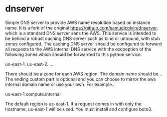 # dnserver

Simple DNS server to provide AWS name resolution based on instance name. It is a fork of the original https://github.com/samuelcolvin/dnserver, which is a standard DNS server sans the AWS. This service is intended to be behind a robust caching DNS server such as bind or unbound, with stub zones configured. The caching DNS server should be configured to forward all requests to the AWS internal DNS service with the excpeption of the following zones which should be forwarded to this python service.

us-east-1.<custom>
us-east-2.<custom>
...

There should be a zone for each AWS region. The domain name should be <region-name>.<custom>. The ending custom part is optional and you can choose to mirror the aws internal domain name or use your own. For example...

us-east-1.compute.internal

The default region is us-east-1. If a request comes in with only the hostname, us-east-1 will be used. You must install and configure boto3.